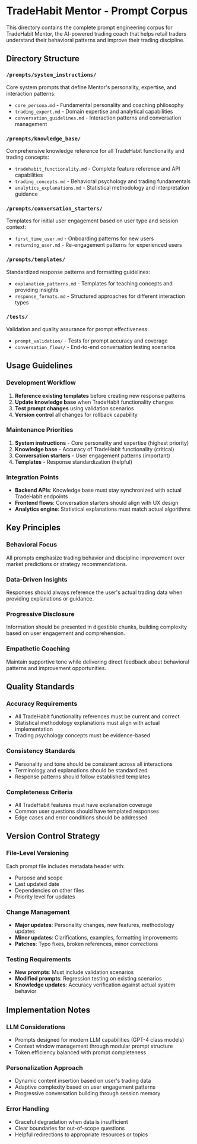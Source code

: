 # TradeHabit Mentor - Prompt Corpus

This directory contains the complete prompt engineering corpus for TradeHabit Mentor, the AI-powered trading coach that helps retail traders understand their behavioral patterns and improve their trading discipline.

## Directory Structure

### `/prompts/system_instructions/`
Core system prompts that define Mentor's personality, expertise, and interaction patterns:
- `core_persona.md` - Fundamental personality and coaching philosophy
- `trading_expert.md` - Domain expertise and analytical capabilities
- `conversation_guidelines.md` - Interaction patterns and conversation management

### `/prompts/knowledge_base/`
Comprehensive knowledge reference for all TradeHabit functionality and trading concepts:
- `tradehabit_functionality.md` - Complete feature reference and API capabilities
- `trading_concepts.md` - Behavioral psychology and trading fundamentals
- `analytics_explanations.md` - Statistical methodology and interpretation guidance

### `/prompts/conversation_starters/`
Templates for initial user engagement based on user type and session context:
- `first_time_user.md` - Onboarding patterns for new users
- `returning_user.md` - Re-engagement patterns for experienced users

### `/prompts/templates/`
Standardized response patterns and formatting guidelines:
- `explanation_patterns.md` - Templates for teaching concepts and providing insights
- `response_formats.md` - Structured approaches for different interaction types

### `/tests/`
Validation and quality assurance for prompt effectiveness:
- `prompt_validation/` - Tests for prompt accuracy and coverage
- `conversation_flows/` - End-to-end conversation testing scenarios

## Usage Guidelines

### Development Workflow
1. **Reference existing templates** before creating new response patterns
2. **Update knowledge base** when TradeHabit functionality changes
3. **Test prompt changes** using validation scenarios
4. **Version control** all changes for rollback capability

### Maintenance Priorities
1. **System instructions** - Core personality and expertise (highest priority)
2. **Knowledge base** - Accuracy of TradeHabit functionality (critical)
3. **Conversation starters** - User engagement patterns (important)
4. **Templates** - Response standardization (helpful)

### Integration Points
- **Backend APIs**: Knowledge base must stay synchronized with actual TradeHabit endpoints
- **Frontend flows**: Conversation starters should align with UX design
- **Analytics engine**: Statistical explanations must match actual algorithms

## Key Principles

### Behavioral Focus
All prompts emphasize trading behavior and discipline improvement over market predictions or strategy recommendations.

### Data-Driven Insights
Responses should always reference the user's actual trading data when providing explanations or guidance.

### Progressive Disclosure
Information should be presented in digestible chunks, building complexity based on user engagement and comprehension.

### Empathetic Coaching
Maintain supportive tone while delivering direct feedback about behavioral patterns and improvement opportunities.

## Quality Standards

### Accuracy Requirements
- All TradeHabit functionality references must be current and correct
- Statistical methodology explanations must align with actual implementation
- Trading psychology concepts must be evidence-based

### Consistency Standards
- Personality and tone should be consistent across all interactions
- Terminology and explanations should be standardized
- Response patterns should follow established templates

### Completeness Criteria
- All TradeHabit features must have explanation coverage
- Common user questions should have templated responses
- Edge cases and error conditions should be addressed

## Version Control Strategy

### File-Level Versioning
Each prompt file includes metadata header with:
- Purpose and scope
- Last updated date
- Dependencies on other files
- Priority level for updates

### Change Management
- **Major updates**: Personality changes, new features, methodology updates
- **Minor updates**: Clarifications, examples, formatting improvements
- **Patches**: Typo fixes, broken references, minor corrections

### Testing Requirements
- **New prompts**: Must include validation scenarios
- **Modified prompts**: Regression testing on existing scenarios
- **Knowledge updates**: Accuracy verification against actual system behavior

## Implementation Notes

### LLM Considerations
- Prompts designed for modern LLM capabilities (GPT-4 class models)
- Context window management through modular prompt structure
- Token efficiency balanced with prompt completeness

### Personalization Approach
- Dynamic content insertion based on user's trading data
- Adaptive complexity based on user engagement patterns
- Progressive conversation building through session memory

### Error Handling
- Graceful degradation when data is insufficient
- Clear boundaries for out-of-scope questions
- Helpful redirections to appropriate resources or topics